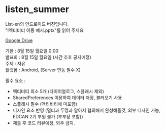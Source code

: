# listen_summer
List-en의 안드로이드 버젼입니다.  
"!엑티비티 이동 예시.pptx"를 읽어 주세요 
  
[Google Drive](http://bit.ly/2aOp8qS)
  
  
기한 : 8월 15일 월요일 0:00  
발표회 : 8월 15일 월요일 (시간 추후 공지예정)  
주제 : 자유  
플랫폼 : Android, (Server 연동 필수 X)  
  
필수 요소 : 
* 액티비티 최소 5개 (다이이얼로그, 스플래시 제외)
* SharedPreferences 이용하여 데이터 저장, 불러오기 사용
* 스플래시 필수 (액티비티에 미포함)
* 디자인 요소 반영 (멀티과 두명과 알아서 협의해서 완성해올것, 외부 디자인 가능, EDCAN 2기 부원 불가 (부부장 포함))
* 제출 후 코드 리뷰예정, 외주 금지.
